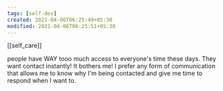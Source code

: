 ```yaml
---
tags: [self-dev]
created: 2021-04-06T06:25:49+05:30
modified: 2021-04-06T06:25:51+05:30
---
```

[[self_care]]

people have WAY tooo much access to everyone's time these days. They want contact instantly! It bothers me! I prefer any form of communication that allows me to know why I'm being contacted and give me time to respond when I want to. 